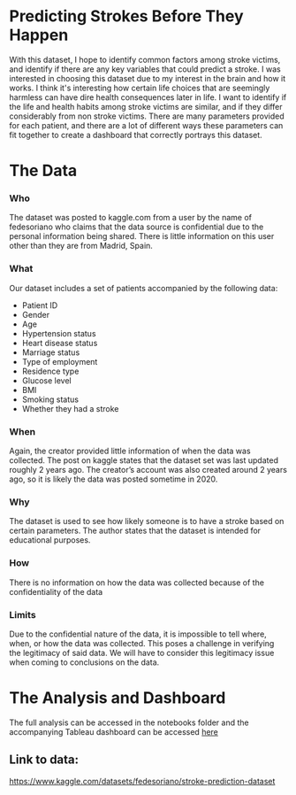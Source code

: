 # Predicting Strokes Before They Happen
With this dataset, I hope to identify common factors among stroke victims, and identify if there are any key variables that could predict a stroke.
I was interested in choosing this dataset due to my interest in the brain and how it works. 
I think it's interesting how certain life choices that are seemingly harmless can have dire health consequences later in life.
I want to identify if the life and health habits among stroke victims are similar, and if they differ considerably from non stroke victims.
There are many parameters provided for each patient, and there are a lot of different ways these parameters can fit together 
to create a dashboard that correctly portrays this dataset.
# The Data
### **Who** 
The dataset was posted to kaggle.com from a user by the name of fedesoriano who claims that the data source is confidential due to the personal information being shared. There is little information on this user other than they are from Madrid, Spain.

### **What**
Our dataset includes a set of patients accompanied by the following data: 
- Patient ID
- Gender
- Age
- Hypertension status
- Heart disease status
- Marriage status 
- Type of employment
- Residence type
- Glucose level
- BMI
- Smoking status
- Whether they had a stroke 

### **When** 
Again, the creator provided little information of when the data was collected. The post on kaggle states that the dataset set was last updated roughly 2 years ago. The creator’s account was also created around 2 years ago, so it is likely the data was posted sometime in 2020.

### **Why** 
The dataset is used to see how likely someone is to have a stroke based on certain parameters. The author states that the dataset is intended for educational purposes.

### **How**  
There is no information on how the data was collected because of the confidentiality of the data

### **Limits**  
Due to the confidential nature of the data, it is impossible to tell where, when, or how the data was collected. This poses a challenge in verifying the legitimacy of said data. We will have to consider this legitimacy issue when coming to conclusions on the data.

# The Analysis and Dashboard
The full analysis can be accessed in the notebooks folder and the accompanying Tableau dashboard can be accessed [here](https://public.tableau.com/app/profile/ethan.sturek/viz/AgingandStrokes/AgingandStrokes-Doesfrequencyofstrokeincreasewithage)
## Link to data:
 https://www.kaggle.com/datasets/fedesoriano/stroke-prediction-dataset
